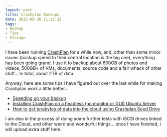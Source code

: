 ```yaml
---
layout: post
title: Crashplan Backups
date: 2012-08-30 11:32:32
tags:
- Backup
- Tips
- Storage
---
```

I have been running [CrashPlan][1] for a while now, and, other than some minor issues (backup speed to their central location is the big one), everything has been going grand. I use it to backup about 600GB of photos and videos, 500GB+ of VMs, documents, source code and a fair whack of other stuff... In total, about 2TB of data.

Anyway, here are some tips i have figured out over the last while for making Crashplan work a little better...

* [Speeding up your backup][4]
* [Installing CrashPlan on a headless (no monitor or GUI) Ubuntu Server][2]
* [How to get terabytes of data into the cloud using Crashplan Seed Drive][3]

I am also in the process of doing some further tests with iSCSI drives linked to the Cloud, and other weird and wonderful things... once I have finished, i will upload extra stuff here.

[1]:http://www.crashplan.com
[2]:http://nerdwa.com/index.php/2011/05/crashplan-on-ubuntu-server/
[3]:http://www.uncorneredmarket.com/2012/02/crashplan-backup/
[4]:http://support.crashplan.com/doku.php/recipe/speeding_up_your_backup
